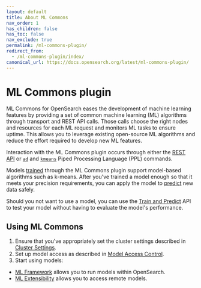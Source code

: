 ```yaml
---
layout: default
title: About ML Commons
nav_order: 1
has_children: false
has_toc: false
nav_exclude: true
permalink: /ml-commons-plugin/
redirect_from: 
  - /ml-commons-plugin/index/
canonical_url: https://docs.opensearch.org/latest/ml-commons-plugin/
---
```


# ML Commons plugin

ML Commons for OpenSearch eases the development of machine learning features by providing a set of common machine learning (ML) algorithms through transport and REST API calls. Those calls choose the right nodes and resources for each ML request and monitors ML tasks to ensure uptime. This allows you to leverage existing open-source ML algorithms and reduce the effort required to develop new ML features.

Interaction with the ML Commons plugin occurs through either the [REST API]({{site.url}}{{site.baseurl}}/ml-commons-plugin/api) or [`ad`]({{site.url}}{{site.baseurl}}/search-plugins/sql/ppl/functions#ad) and [`kmeans`]({{site.url}}{{site.baseurl}}/search-plugins/sql/ppl/functions#kmeans) Piped Processing Language (PPL) commands.

Models [trained]({{site.url}}{{site.baseurl}}/ml-commons-plugin/api#training-the-model) through the ML Commons plugin support model-based algorithms such as k-means. After you've trained a model enough so that it meets your precision requirements, you can apply the model to [predict]({{site.url}}{{site.baseurl}}/ml-commons-plugin/api#predict) new data safely. 

Should you not want to use a model, you can use the [Train and Predict]({{site.url}}{{site.baseurl}}/ml-commons-plugin/api#train-and-predict) API to test your model without having to evaluate the model's performance.

## Using ML Commons

1. Ensure that you've appropriately set the cluster settings described in [Cluster Settings]({{site.url}}{{site.baseurl}}/ml-commons-plugin/cluster-settings/). 
2. Set up model access as described in [Model Access Control]({{site.url}}{{site.baseurl}}/ml-commons-plugin/model-access-control/). 
3. Start using models: 
  - [ML Framework]({{site.url}}{{site.baseurl}}/ml-commons-plugin/ml-framework/) allows you to run models within OpenSearch. 
  - [ML Extensibility]({{site.url}}{{site.baseurl}}/ml-commons-plugin/extensibility/index/) allows you to access remote models. 
